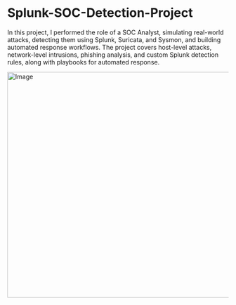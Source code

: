 # Splunk-SOC-Detection-Project

In this project, I performed the role of a SOC Analyst, simulating real-world attacks, detecting them using Splunk, Suricata, and Sysmon, and building automated response workflows.
The project covers host-level attacks, network-level intrusions, phishing analysis, and custom Splunk detection rules, along with playbooks for automated response.

<img width="1118" height="515" alt="Image" src="https://github.com/user-attachments/assets/94ee82f4-e774-47a0-821f-a7091dede076" />
